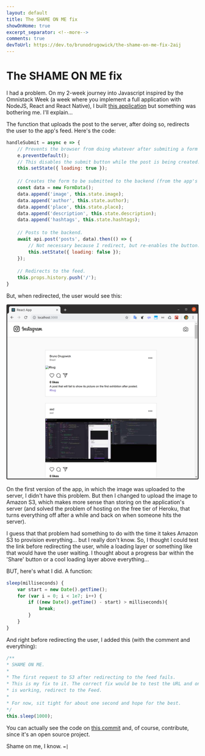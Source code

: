 ```yaml
---
layout: default
title: The SHAME ON ME fix
showOnHome: true
excerpt_separator: <!--more-->
comments: true
devToUrl: https://dev.to/brunodrugowick/the-shame-on-me-fix-2aij
---
```


# The SHAME ON ME fix

I had a problem. On my 2-week journey into Javascript inspired by the Omnistack Week (a week where you implement a full application with NodeJS, React and React Native), I built [this application](https://omnistack-quick-start-frontend.herokuapp.com/) but something was bothering me. I'll explain...

The function that uploads the post to the server, after doing so, redirects the user to the app's feed. Here's the code:

<!--more-->

```javascript
handleSubmit = async e => {
    // Prevents the browser from doing whatever after submiting a form
    e.preventDefault();
    // This disables the submit button while the post is being created.
    this.setState({ loading: true });

    // Creates the form to be submitted to the backend (from the app's state).
    const data = new FormData();
    data.append('image', this.state.image);
    data.append('author', this.state.author);
    data.append('place', this.state.place);
    data.append('description', this.state.description);
    data.append('hashtags', this.state.hashtags);
    
    // Posts to the backend.
    await api.post('posts', data).then(() => {
        // Not necessary because I redirect, but re-enables the button.
        this.setState({ loading: false });
    });

    // Redirects to the feed.
    this.props.history.push('/');
}
```

But, when redirected, the user would see this:

![the bug](/assets/img/post_2019-06-22/bug.png)

On the first version of the app, in which the image was uploaded to the server, I didn't have this problem. But then I changed to upload the image to Amazon S3, which makes more sense than storing on the application's server (and solved the problem of hosting on the free tier of Heroku, that turns everything off after a while and back on when someone hits the server). 

I guess that that problem had something to do with the time it takes Amazon S3 to provision everything... but I really don't know. So, I thought I could test the link before redirecting the user, while a loading layer or something like that would have the user waiting. I thought about a progress bar within the 'Share' button or a cool loading layer above everything...

BUT, here's what I did. A function:

```javascript
sleep(milliseconds) {
    var start = new Date().getTime();
    for (var i = 0; i < 1e7; i++) {
        if ((new Date().getTime() - start) > milliseconds){
            break;
        }
    }
}
```

And right before redirecting the user, I added this (with the comment and everything):

```javascript
/**
* SHAME ON ME.
* 
* The first request to S3 after redirecting to the feed fails.
* This is my fix to it. The correct fix would be to test the URL and once it
* is working, redirect to the Feed.
* 
* For now, sit tight for about one second and hope for the best.
*/
this.sleep(1000);
```

You can actually see the code on [this commit](https://github.com/brunodrugowick/omnistack-quick-start-frontend/commit/c1e92b1834afb63299adb33265f9ef6164eb9b98) and, of course, contribute, since it's an open source project.

Shame on me, I know. `=|`
